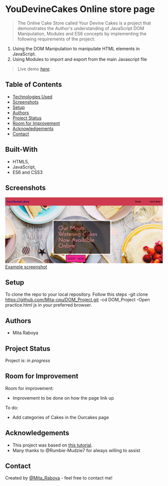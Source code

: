 # YouDevineCakes Online store page
> The Online Cake Store called Your Devine Cakes is a  project that demonstrates the Author's understanding of JavaScript DOM Manipulation, Modules and  ES6 concepts  by implementing the following requirements of the project:

1. Using the DOM Manipulation to manipulate HTML elements in JavaScript.
2. Using Modules to import and export from the main Javascript file

> Live demo [_here_](https://raw.githack.com/Mita-cpu/DOM_Project/master/practice.html).

## Table of Contents
* [Technologies Used](#Built-with)
* [Screenshots](#screenshots)
* [Setup](#setup)
* [Authors](#Autors)
* [Project Status](#project-status)
* [Room for Improvement](#room-for-improvement)
* [Acknowledgements](#acknowledgements)
* [Contact](#contact)

## Built-With
- HTML5,  
- JavaScript,
- ES6 and CSS3

## Screenshots
![Example screenshot](images/screen1.png)
[Example screenshot](images/screen2.png)



## Setup
To clone the repo to your local repository. Follow this steps
-git clone https://github.com/Mita-cpu/DOM_Project.git
-cd DOM_Project
-Open practice.html js in your preferred browser.
## Authors
- Mita Raboya
## Project Status
Project is: _in progress_ 

## Room for Improvement

Room for improvement:
- Improvement to be done on how the page link up

To do:
- Add categories of Cakes in the Ourcakes page


## Acknowledgements
- This project was based on [this tutorial](https://www.theodinproject.com/paths/foundations/courses/foundations/lessons/dom-manipulation).
- Many thanks to @Rumbie-Mudzie7 for always willing to assist


## Contact
Created by [@Mita_Raboya](https://www.twitter.com/Mita-cpu) - feel free to contact me!


<!-- Optional -->
<!-- ## License -->
<!-- This project is open source and available under the [... License](). -->

<!-- You don't have to include all sections - just the one's relevant to your project -->